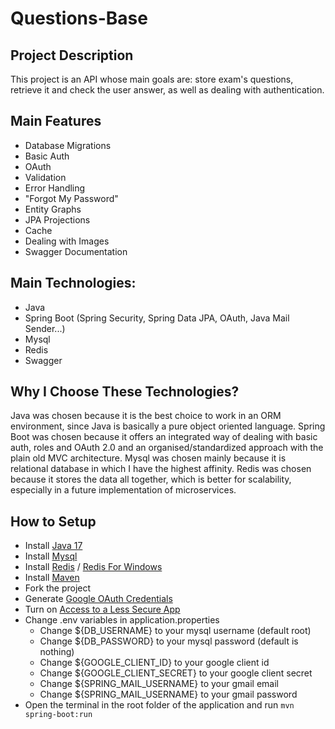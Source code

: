 # Questions-Base

## Project Description
  This project is an API whose main goals are: store exam's questions, retrieve it and check the user answer, as well as dealing with authentication.

## Main Features
  - Database Migrations
  - Basic Auth
  - OAuth
  - Validation
  - Error Handling
  - "Forgot My Password"
  - Entity Graphs
  - JPA Projections
  - Cache
  - Dealing with Images
  - Swagger Documentation

## Main Technologies:
  - Java
  - Spring Boot (Spring Security, Spring Data JPA, OAuth, Java Mail Sender...)
  - Mysql
  - Redis
  - Swagger

## Why I Choose These Technologies?
  Java was chosen because it is the best choice to work in an ORM environment, since Java is basically a pure object oriented language. Spring Boot was chosen because it offers an integrated way of dealing with basic auth, roles and OAuth 2.0 and an organised/standardized approach with the plain old MVC architecture. Mysql was chosen mainly because it is relational database in which I have the highest affinity. Redis was chosen because it stores the data all together, which is better for scalability, especially in a future implementation of microservices.

## How to Setup
  - Install [Java 17](https://www.oracle.com/java/technologies/downloads)
  - Install [Mysql](https://dev.mysql.com/downloads/mysql)
  - Install [Redis](https://redis.io/download) / [Redis For Windows](https://github.com/MicrosoftArchive/redis/releases/download/win-3.2.100/Redis-x64-3.2.100.msi)
  - Install [Maven](https://maven.apache.org/install.html)
  - Fork the project
  - Generate [Google OAuth Credentials](https://www.youtube.com/watch?v=xH6hAW3EqLk)
  - Turn on [Access to a Less Secure App](https://myaccount.google.com/lesssecureapps)
  - Change .env variables in application.properties
    - Change ${DB_USERNAME} to your mysql username (default root)
    - Change ${DB_PASSWORD} to your mysql password (default is nothing)
    - Change ${GOOGLE_CLIENT_ID} to your google client id
    - Change ${GOOGLE_CLIENT_SECRET} to your google client secret
    - Change ${SPRING_MAIL_USERNAME} to your gmail email
    - Change ${SPRING_MAIL_USERNAME} to your gmail password
   - Open the terminal in the root folder of the application and run ```mvn spring-boot:run```

